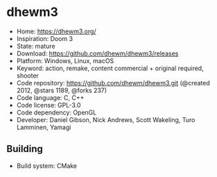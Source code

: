 # dhewm3

- Home: https://dhewm3.org/
- Inspiration: Doom 3
- State: mature
- Download: https://github.com/dhewm/dhewm3/releases
- Platform: Windows, Linux, macOS
- Keyword: action, remake, content commercial + original required, shooter
- Code repository: https://github.com/dhewm/dhewm3.git (@created 2012, @stars 1189, @forks 237)
- Code language: C, C++
- Code license: GPL-3.0
- Code dependency: OpenGL
- Developer: Daniel Gibson, Nick Andrews, Scott Wakeling, Turo Lamminen, Yamagi

## Building

- Build system: CMake
